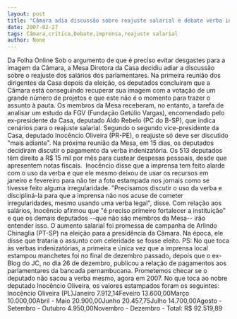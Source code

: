 ```yaml
---
layout: post
title: "Câmara adia discussão sobre reajuste salarial e debate verba indenizatória. Inocêncio critica imprensa "
date: 2007-02-27
tags: Câmara,crítica,Debate,imprensa,reajuste salarial
author: None
---
```

Da Folha Online
Sob o argumento de que é preciso evitar desgastes para a imagem da Câmara, a Mesa Diretora da Casa decidiu adiar a discussão sobre o reajuste dos salários dos parlamentares. 
Na primeira reunião dos dirigentes da Casa depois da eleição, os deputados concluíram que a Câmara está conseguindo recuperar sua imagem com a votação de um grande número de projetos e que este não é o momento para trazer o assunto à pauta.
Os membros da Mesa receberam, no entanto, a tarefa de analisar um estudo da FGV (Fundação Getúlio Vargas), encomendado pelo ex-presidente da Casa, deputado Aldo Rebelo (PC do B-SP), que indica cenários para o reajuste salarial. 
Segundo o segundo vice-presidente da Casa, deputado Inocêncio Oliveira (PR-PE), o reajuste só deve ser discutido \"mais adiante\". 
Na próxima reunião da Mesa, em 15 dias, os deputados decidiram discutir o pagamento da verba indenizatória. Os 513 deputados têm direito a R$ 15 mil por mês para custear despesas pessoais, desde que apresentem notas fiscais.&nbsp; 
Inocêncio disse que a imprensa tem feito alarde com o uso da verba e que ele mesmo deixou de usar os recursos em janeiro e fevereiro para não ter a foto estampada nos jornais como se tivesse feito alguma irregularidade. 
\"Precisamos discutir o uso da verba e discipliná-la para que a imprensa não nos acuse de cometer irregularidades, mesmo usando uma verba legal\", disse.
Com relação aos salários, Inocêncio afirmou que \"é preciso primeiro fortalecer a instituição\" e que os demais deputados --que não são membros da Mesa-- irão entender isso. 
O aumento salarial foi promessa de campanha de Arlindo Chinaglia (PT-SP) na eleição para a presidência da Câmara. 
Na época, ele disse que trataria o assunto com celeridade se fosse eleito.
PS: No que toca às verbas indenizatórias, a primeira e única vez que a imprensa local estampou manchetes foi no final de dezembro passado, depois que o ex-Blog do JC, no dia 26 de dezembro, publicou a relação de pagamentos aos parlamentares da bancada pernambucana. Prometemos checar se o deputado não sacou a verba mesmo, agora em 2007.
No que toca ao nobre deputado Inocêncio Oliveira, os valores estampados foram os seguintes:
Inocêncio Oliveira (PL)Janeiro 7.912,14Feveiro 13.600,00Março 10.000,00Abril - Maio 20.900,00Junho 20.457,75Julho 14.700,00Agosto - Setembro - Outubro 4.950,00Novembro - Dezembro - Total: R$ 92.519,89 